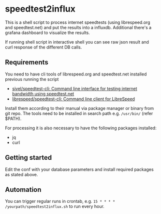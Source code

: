 # speedtest2influx

This is a shell script to process internet speedtests (using librespeed.org and speedtest.net) and put the results into a influxdb. Additional there's a grafana dashboard to visualize the results.

If running shell script in interactive shell you can see raw json result and curl response of the different DB calls.

## Requirements

You need to have cli tools of librespeed.org and speedtest.net installed previous running the script

* [sivel/speedtest-cli: Command line interface for testing internet bandwidth using speedtest.net](https://github.com/sivel/speedtest-cli)
* [librespeed/speedtest-cli: Command line client for LibreSpeed](https://github.com/librespeed/speedtest-cli)

Install them according to their manual via package manager or binary from git repo. The tools need to be installed in search path e.g. `/usr/bin/` (refer $PATH).

For processing it is also necessary to have the following packages installed:

* jq
* curl

## Getting started

Edit the conf with your database parameters and install required packages as stated above.

## Automation

You can trigger regular runs in crontab, e.g. `15 * * * * /yourpath/speedtest2influx.sh` to run every hour.
